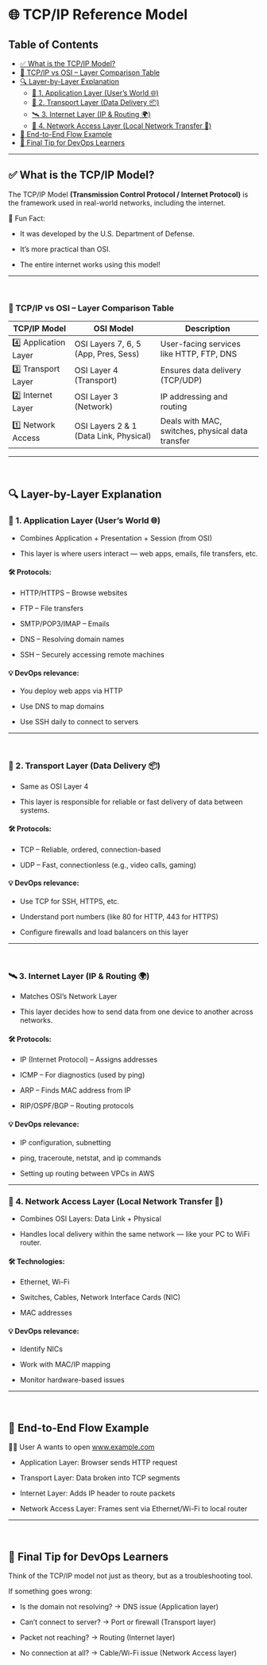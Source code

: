 # 🌐 TCP/IP Reference Model

## Table of Contents
* [✅ What is the TCP/IP Model?](#tcp_ip_what_is)
* [🔢 TCP/IP vs OSI – Layer Comparison Table](#tcp_ip_osi_comparison)
* [🔍 Layer-by-Layer Explanation](#tcp_ip_layer_explanation)
    * [🔼 1. Application Layer (User’s World 🌐)](#tcp_ip_app_layer)
    * [🚚 2. Transport Layer (Data Delivery 📦)](#tcp_ip_transport_layer)
    * [🛰️ 3. Internet Layer (IP & Routing 🌍)](#tcp_ip_internet_layer)
    * [🔌 4. Network Access Layer (Local Network Transfer 🧱)](#tcp_ip_network_access_layer)
* [🔁 End-to-End Flow Example](#tcp_ip_end_to_end_flow)
* [🚀 Final Tip for DevOps Learners](#tcp_ip_final_tip)

---

<section id="tcp_ip_what_is">

## ✅ What is the TCP/IP Model?
The TCP/IP Model **(Transmission Control Protocol / Internet Protocol)** is the framework used in real-world networks, including the internet.

🧠 Fun Fact:

- It was developed by the U.S. Department of Defense.

- It’s more practical than OSI.

- The entire internet works using this model!

</section>

---

<br>

<section id="tcp_ip_osi_comparison">

### 🔢 TCP/IP vs OSI – Layer Comparison Table

| TCP/IP Model | OSI Model | Description |
| --------------------- | -------------------------------------- | ------------------------------------------------ |
| 4️⃣ Application Layer | OSI Layers 7, 6, 5 (App, Pres, Sess) | User-facing services like HTTP, FTP, DNS |
| 3️⃣ Transport Layer | OSI Layer 4 (Transport) | Ensures data delivery (TCP/UDP) |
| 2️⃣ Internet Layer | OSI Layer 3 (Network) | IP addressing and routing |
| 1️⃣ Network Access | OSI Layers 2 & 1 (Data Link, Physical) | Deals with MAC, switches, physical data transfer |

</section>

---

<br>

<section id="tcp_ip_layer_explanation">

## 🔍 Layer-by-Layer Explanation

<section id="tcp_ip_app_layer">

### 🔼 1. Application Layer (User’s World 🌐)
- Combines Application + Presentation + Session (from OSI)

- This layer is where users interact — web apps, emails, file transfers, etc.

#### 🛠️ Protocols:

- HTTP/HTTPS – Browse websites

- FTP – File transfers

- SMTP/POP3/IMAP – Emails

- DNS – Resolving domain names

- SSH – Securely accessing remote machines

#### 💡 DevOps relevance:

- You deploy web apps via HTTP

- Use DNS to map domains

- Use SSH daily to connect to servers

</section>

---

<br>

<section id="tcp_ip_transport_layer">

### 🚚 2. Transport Layer (Data Delivery 📦)
- Same as OSI Layer 4

- This layer is responsible for reliable or fast delivery of data between systems.

#### 🛠️ Protocols:

- TCP – Reliable, ordered, connection-based

- UDP – Fast, connectionless (e.g., video calls, gaming)

#### 💡 DevOps relevance:

- Use TCP for SSH, HTTPS, etc.

- Understand port numbers (like 80 for HTTP, 443 for HTTPS)

- Configure firewalls and load balancers on this layer

</section>

---

<br>

<section id="tcp_ip_internet_layer">

### 🛰️ 3. Internet Layer (IP & Routing 🌍)
- Matches OSI’s Network Layer

- This layer decides how to send data from one device to another across networks.

#### 🛠️ Protocols:

- IP (Internet Protocol) – Assigns addresses

- ICMP – For diagnostics (used by ping)

- ARP – Finds MAC address from IP

- RIP/OSPF/BGP – Routing protocols

#### 💡 DevOps relevance:

- IP configuration, subnetting

- ping, traceroute, netstat, and ip commands

- Setting up routing between VPCs in AWS

</section>

---

<section id="tcp_ip_network_access_layer">

### 🔌 4. Network Access Layer (Local Network Transfer 🧱)
- Combines OSI Layers: Data Link + Physical

- Handles local delivery within the same network — like your PC to WiFi router.

#### 🛠️ Technologies:

- Ethernet, Wi-Fi

- Switches, Cables, Network Interface Cards (NIC)

- MAC addresses

#### 💡 DevOps relevance:

- Identify NICs

- Work with MAC/IP mapping

- Monitor hardware-based issues

</section>
</section>

---

<br>

<section id="tcp_ip_end_to_end_flow">

## 🔁 End-to-End Flow Example
🧑‍💻 User A wants to open www.example.com
- Application Layer: Browser sends HTTP request

- Transport Layer: Data broken into TCP segments

- Internet Layer: Adds IP header to route packets

- Network Access Layer: Frames sent via Ethernet/Wi-Fi to local router

</section>

---

<br>

<section id="tcp_ip_final_tip">

## 🚀 Final Tip for DevOps Learners
Think of the TCP/IP model not just as theory, but as a troubleshooting tool.

If something goes wrong:

- Is the domain not resolving? → DNS issue (Application layer)

- Can’t connect to server? → Port or firewall (Transport layer)

- Packet not reaching? → Routing (Internet layer)

- No connection at all? → Cable/Wi-Fi issue (Network Access layer)

</section>